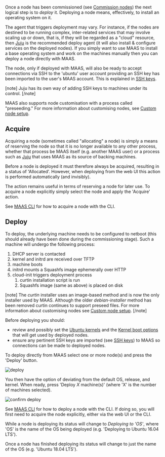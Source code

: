 Once a node has been commissioned (see [Commission nodes](nodes-commission.md)) the next logical step is to *deploy* it. Deploying a node means, effectively, to install an operating system on it.

The agent that triggers deployment may vary. For instance, if the nodes are destined to be running complex, inter-related services that may involve scaling up or down, that is, if they will be regarded as a "cloud" resource, then [Juju](https://jujucharms.com/docs/stable/about-juju) is the recommended deploy agent (it will also install & configure services on the deployed nodes). If you simply want to use MAAS to install a base operating system and work on the machines manually then you can deploy a node directly with MAAS.

The node, only if deployed with MAAS, will also be ready to accept connections via SSH to the 'ubuntu' user account providing an SSH key has been imported to the user's MAAS account. This is explained in [SSH keys](manage-account.md#ssh-keys).

[note]
Juju has its own way of adding SSH keys to machines under its control.
[/note]

MAAS also supports node customisation with a process called "preseeding." For more information about customising nodes, see [Custom node setup](nodes-custom.md).

## Acquire

Acquiring a node (sometimes called "allocating" a node) is simply a means of reserving the node so that it is no longer available to any other process, whether that process be MAAS itself (e.g. another MAAS user) or a process such as [Juju](https://jujucharms.com/docs/stable/about-juju) that uses MAAS as its source of backing machines.

Before a node is deployed it must therefore always be acquired, resulting in a status of 'Allocated'. However, when deploying from the web UI this action is performed automatically (and invisibly).

The action remains useful in terms of reserving a node for later use. To acquire a node explicitly simply select the node and apply the 'Acquire' action.

See [MAAS CLI](manage-cli-common.md#acquire-a-node) for how to acquire a node with the CLI.

## Deploy

To deploy, the underlying machine needs to be configured to netboot (this should already have been done during the commissioning stage). Such a machine will undergo the following process:

1.  DHCP server is contacted
2.  kernel and initrd are received over TFTP
3.  machine boots
4.  initrd mounts a Squashfs image ephemerally over HTTP
5.  cloud-init triggers deployment process
    1.  curtin installation script is run
    2.  Squashfs image (same as above) is placed on disk

[note]
The *curtin* installer uses an image-based method and is now the only installer used by MAAS. Although the older *debian-installer* method has been removed curtin continues to support preseed files. For more information about customising nodes see [Custom node setup](nodes-custom.md).
[/note]

Before deploying you should:

-   review and possibly set the [Ubuntu kernels](nodes-kernels.md) and the [Kernel boot options](nodes-kernel-options.md) that will get used by deployed nodes.
-   ensure any pertinent SSH keys are imported (see [SSH keys](manage-account.md#ssh-keys)) to MAAS so connections can be made to deployed nodes.

To deploy directly from MAAS select one or more node(s) and press the 'Deploy' button.

![deploy](../media/nodes-deploy__2.4_deploy.png)

You then have the option of deviating from the default OS, release, and kernel. When ready, press 'Deploy *X* machine(s)' (where 'X' is the number of machines selected).

![confirm deploy](../media/nodes-deploy__2.6-deploy-confirm.png)

See [MAAS CLI](manage-cli-common.md#deploy-a-node) for how to deploy a node with the CLI. If doing so, you will first need to acquire the node explicitly, either via the web UI or the CLI.

While a node is deploying its status will change to *Deploying to 'OS'*, where 'OS' is the name of the OS being deployed (e.g. 'Deploying to Ubuntu 16.04 LTS').

Once a node has finished deploying its status will change to just the name of the OS (e.g. 'Ubuntu 18.04 LTS').

<!-- LINKS -->

